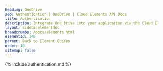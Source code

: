 ```yaml
---
heading: OneDrive
seo: Authentication | OneDrive | Cloud Elements API Docs
title: Authentication
description: Integrate One Drive into your application via the Cloud Elements APIs.
layout: sidebarelementdoc
breadcrumbs: /docs/elements.html
elementId: 146
parent: Back to Element Guides
order: 10
sitemap: false
---
```


{% include authentication.md %}

